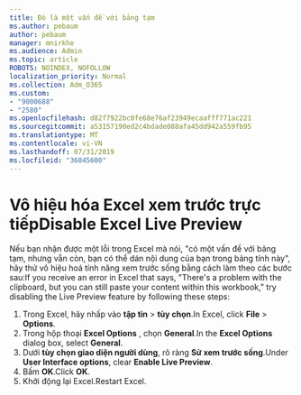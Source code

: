 ```yaml
---
title: Đó là một vấn đề với bảng tạm
ms.author: pebaum
author: pebaum
manager: mnirkhe
ms.audience: Admin
ms.topic: article
ROBOTS: NOINDEX, NOFOLLOW
localization_priority: Normal
ms.collection: Adm_O365
ms.custom:
- "9000688"
- "2580"
ms.openlocfilehash: d82f7922bc0fe68e76af23949ecaafff771ac221
ms.sourcegitcommit: a53157190ed2c4bdade088afa45dd942a559fb95
ms.translationtype: MT
ms.contentlocale: vi-VN
ms.lasthandoff: 07/31/2019
ms.locfileid: "36045600"
---
```

# <a name="disable-excel-live-preview"></a><span data-ttu-id="c9aeb-102">Vô hiệu hóa Excel xem trước trực tiếp</span><span class="sxs-lookup"><span data-stu-id="c9aeb-102">Disable Excel Live Preview</span></span>

<span data-ttu-id="c9aeb-103">Nếu bạn nhận được một lỗi trong Excel mà nói, "có một vấn đề với bảng tạm, nhưng vẫn còn, bạn có thể dán nội dung của bạn trong bảng tính này", hãy thử vô hiệu hoá tính năng xem trước sống bằng cách làm theo các bước sau:</span><span class="sxs-lookup"><span data-stu-id="c9aeb-103">If you receive an error in Excel that says, "There's a problem with the clipboard, but you can still paste your content within this workbook," try disabling the Live Preview feature by following these steps:</span></span>

1. <span data-ttu-id="c9aeb-104">Trong Excel, hãy nhấp vào **tập tin** > **tùy chọn**.</span><span class="sxs-lookup"><span data-stu-id="c9aeb-104">In Excel, click **File** > **Options**.</span></span>
3. <span data-ttu-id="c9aeb-105">Trong hộp thoại **Excel Options** , chọn **General**.</span><span class="sxs-lookup"><span data-stu-id="c9aeb-105">In the **Excel Options** dialog box, select **General**.</span></span>
4. <span data-ttu-id="c9aeb-106">Dưới **tùy chọn giao diện người dùng**, rõ ràng **Sử xem trước sống**.</span><span class="sxs-lookup"><span data-stu-id="c9aeb-106">Under **User Interface options**, clear **Enable Live Preview**.</span></span>
5. <span data-ttu-id="c9aeb-107">Bấm **OK**.</span><span class="sxs-lookup"><span data-stu-id="c9aeb-107">Click **OK**.</span></span>
6. <span data-ttu-id="c9aeb-108">Khởi động lại Excel.</span><span class="sxs-lookup"><span data-stu-id="c9aeb-108">Restart Excel.</span></span>